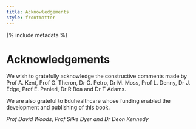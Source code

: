 ```yaml
---
title: Acknowledgements
style: frontmatter
---
```


{% include metadata %}

# Acknowledgements

We wish to gratefully acknowledge the constructive comments made by Prof A. Kent, Prof G. Theron, Dr G. Petro, Dr M. Moss, Prof L. Denny, Dr J. Edge, Prof E. Panieri, Dr R Boa and Dr T Adams.

We are also grateful to Eduhealthcare whose funding enabled the development and publishing of this book.

*Prof David Woods, Prof Silke Dyer and Dr Deon Kennedy*
